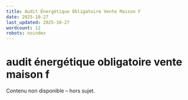 ```yaml
---
title: Audit Énergétique Obligatoire Vente Maison F
date: 2025-10-27
last_updated: 2025-10-27
wordcount: 12
robots: noindex
---
```


# audit énergétique obligatoire vente maison f

Contenu non disponible – hors sujet.